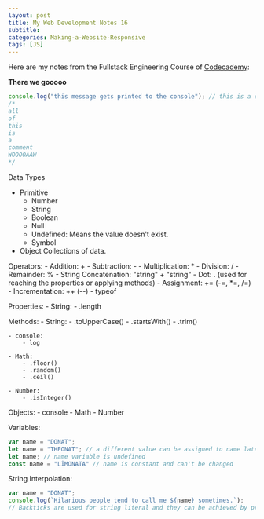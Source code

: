 ```yaml
---
layout: post
title: My Web Development Notes 16
subtitle: 
categories: Making-a-Website-Responsive
tags: [JS]
---
```


Here are my notes from the Fullstack Engineering Course of [Codecademy](https://www.codecademy.com/):

<Strong>There we gooooo</Strong>


```JavaScript
console.log("this message gets printed to the console"); // this is a comment
/*
all
of
this
is
a
comment
WOOOOAAW
*/
```

Data Types
    <ul>
        <li>
        Primitive
            <ul>
            <li>Number</li>
            <li>String</li>
            <li>Boolean</li>
            <li>Null</li>
            <li>Undefined: Means the value doesn't exist.</li>
            <li>Symbol</li>
            </ul>
        </li>
        <li>
        Object Collections of data.
        </li>
    </ul>

Operators:
    - Addition: +
    - Subtraction: -
    - Multiplication: *
    - Division: /
    - Remainder: %
    - String Concatenation: "string" + "string"
    - Dot: . (used for reaching the properties or applying methods)
    - Assignment: += (-=, *=, /=) 
    - Incrementation: ++ (--)
    - typeof
    

Properties:
    - String:
        - .length

Methods:
    - String:
        - .toUpperCase()
        - .startsWith()
        - .trim()
    
    - console:
        - log

    - Math:
        - .floor()
        - .random()
        - .ceil()

    - Number:
        - .isInteger()


Objects:
    - console
    - Math
    - Number

Variables:

```JavaScript
var name = "DONAT"; 
let name = "THEONAT"; // a different value can be assigned to name later
let name; // name variable is undefined
const name = "LİMONATA" // name is constant and can't be changed
```

String Interpolation:

```JavaScript
var name = "DONAT";
console.log(`Hilarious people tend to call me ${name} sometimes.`);
// Backticks are used for string literal and they can be achieved by pressing alt and comma on my keyboard.
```



